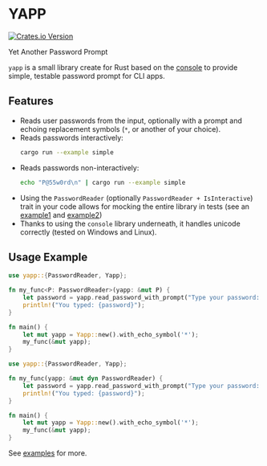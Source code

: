 # YAPP

[![Crates.io Version](https://img.shields.io/crates/v/yapp)](https://crates.io/crates/yapp)

Yet Another Password Prompt

`yapp` is a small library create for Rust based on the
[console](https://github.com/console-rs/console) to provide simple,
testable password prompt for CLI apps.

## Features

* Reads user passwords from the input, optionally with a prompt and
  echoing replacement symbols (`*`, or another of your choice).
* Reads passwords interactively:
  ```bash
  cargo run --example simple
  ```
* Reads passwords non-interactively:
  ```bash
  echo "P@55w0rd\n" | cargo run --example simple
  ```
* Using the `PasswordReader` (optionally `PasswordReader +
  IsInteractive`) trait in your code allows for mocking the entire
  library in tests (see an [example1](examples/mock_yapp.rs) and
  [example2](examples/mock_yapp_with_is_interactive.rs))
* Thanks to using the `console` library underneath, it handles unicode
  correctly (tested on Windows and Linux).

## Usage Example

```rust
use yapp::{PasswordReader, Yapp};

fn my_func<P: PasswordReader>(yapp: &mut P) {
    let password = yapp.read_password_with_prompt("Type your password: ").unwrap();
    println!("You typed: {password}");
}

fn main() {
    let mut yapp = Yapp::new().with_echo_symbol('*');
    my_func(&mut yapp);
}
```

```rust
use yapp::{PasswordReader, Yapp};

fn my_func(yapp: &mut dyn PasswordReader) {
    let password = yapp.read_password_with_prompt("Type your password: ").unwrap();
    println!("You typed: {password}");
}

fn main() {
    let mut yapp = Yapp::new().with_echo_symbol('*');
    my_func(&mut yapp);
}
```

See [examples](examples/) for more.
